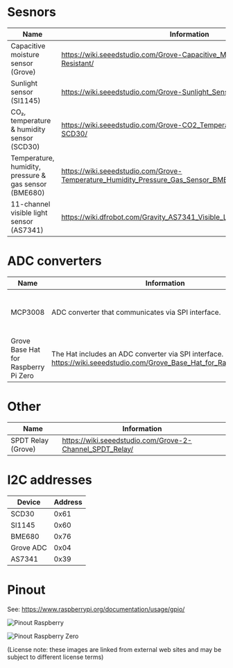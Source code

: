 # Sesnors

| Name | Information | Code | Python library |
| ---- | ----------- | ---- | -------------- |
| Capacitive moisture sensor (Grove) | https://wiki.seeedstudio.com/Grove-Capacitive_Moisture_Sensor-Corrosion-Resistant/ | https://github.com/Seeed-Studio/grove.py | `grove.py` |
| Sunlight sensor (SI1145) | https://wiki.seeedstudio.com/Grove-Sunlight_Sensor/ | https://github.com/Seeed-Studio/Seeed_Python_SI114X | `seeed-python-si114x` |
| CO₂, temperature & humidity sensor (SCD30) | https://wiki.seeedstudio.com/Grove-CO2_Temperature_Humidity_Sensor-SCD30/ | https://github.com/RequestForCoffee/scd30 | `scd30_i2c` |
| Temperature, humidity, pressure & gas sensor (BME680) | https://wiki.seeedstudio.com/Grove-Temperature_Humidity_Pressure_Gas_Sensor_BME680/ | https://github.com/pimoroni/bme680-python | `bme680` |
| 11-channel visible light sensor (AS7341) | https://wiki.dfrobot.com/Gravity_AS7341_Visible_Light_Sensor_SKU_SEN0364 | https://github.com/adafruit/Adafruit_CircuitPython_AS7341 | `adafruit-circuitpython-as7341` |

# ADC converters

| Name | Information | Code | Python library |
| ---- | ----------- | ---- | -------------- |
| MCP3008 | ADC converter that communicates via SPI interface. | https://learn.adafruit.com/reading-a-analog-in-and-controlling-audio-volume-with-the-raspberry-pi/connecting-the-cobbler-to-a-mcp3008 | `adafruit-circuitpython-mcp3xxx` |
| Grove Base Hat for Raspberry Pi Zero | The Hat includes an ADC converter via SPI interface. https://wiki.seeedstudio.com/Grove_Base_Hat_for_Raspberry_Pi_Zero | | |

# Other

| Name | Information |
| ---- | ----------- |
| SPDT Relay (Grove) | https://wiki.seeedstudio.com/Grove-2-Channel_SPDT_Relay/ |

# I2C addresses

| Device    | Address |
| --------- | ------- |
| SCD30     | 0x61 |
| SI1145    | 0x60 |
| BME680    | 0x76 |
| Grove ADC | 0x04 |
| AS7341    | 0x39 |

# Pinout

See: https://www.raspberrypi.org/documentation/usage/gpio/

![Pinout Raspberry](https://www.raspberrypi.org/documentation/computers/images/GPIO-Pinout-Diagram-2.png)

![Pinout Raspberry Zero](https://www.asw.pt/blog/content/public/upload/rpipinout_0_o.png)

(License note: these images are linked from external web sites and may be subject to different license terms)
